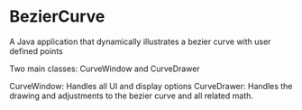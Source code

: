 BezierCurve
===========

A Java application that dynamically illustrates a bezier curve with user defined points

Two main classes: CurveWindow and CurveDrawer

CurveWindow: Handles all UI and display options
CurveDrawer: Handles the drawing and adjustments to the bezier curve and all related math.
